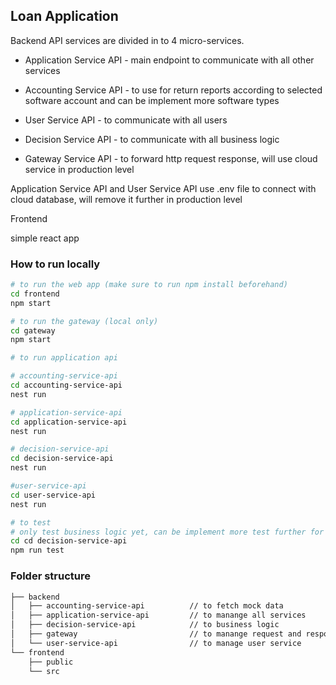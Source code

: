 ## Loan Application

Backend API services are divided in to 4 micro-services. 

* Application Service API - main endpoint to communicate with all other services
* Accounting Service API - to use for return reports according to selected software account and can be implement more software types
* User Service API - to communicate with all users
* Decision Service API - to communicate with all business logic

* Gateway Service API - to forward http request response,  will use cloud service in production level

Application Service API and User Service API use .env file to connect with cloud database, will remove it further in production level

Frontend 

simple react app 

### How to run locally

```bash
# to run the web app (make sure to run npm install beforehand)
cd frontend
npm start 

# to run the gateway (local only)
cd gateway
npm start

# to run application api

# accounting-service-api
cd accounting-service-api
nest run

# application-service-api
cd application-service-api
nest run

# decision-service-api
cd decision-service-api
nest run

#user-service-api
cd user-service-api
nest run

```
```bash
# to test 
# only test business logic yet, can be implement more test further for cover more edge cases
cd cd decision-service-api
npm run test
```

### Folder structure

```bash
├── backend
│   ├── accounting-service-api          // to fetch mock data
│   ├── application-service-api         // to manange all services
│   ├── decision-service-api            // to business logic
│   ├── gateway                         // to manange request and response
│   └── user-service-api                // to manage user service
└── frontend
    ├── public
    └── src

```
